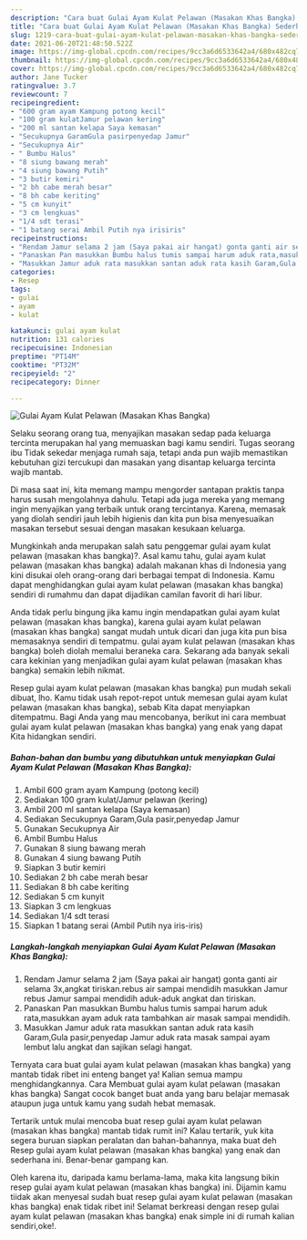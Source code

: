 ```yaml
---
description: "Cara buat Gulai Ayam Kulat Pelawan (Masakan Khas Bangka) Sederhana dan Mudah Dibuat"
title: "Cara buat Gulai Ayam Kulat Pelawan (Masakan Khas Bangka) Sederhana dan Mudah Dibuat"
slug: 1219-cara-buat-gulai-ayam-kulat-pelawan-masakan-khas-bangka-sederhana-dan-mudah-dibuat
date: 2021-06-20T21:48:50.522Z
image: https://img-global.cpcdn.com/recipes/9cc3a6d6533642a4/680x482cq70/gulai-ayam-kulat-pelawan-masakan-khas-bangka-foto-resep-utama.jpg
thumbnail: https://img-global.cpcdn.com/recipes/9cc3a6d6533642a4/680x482cq70/gulai-ayam-kulat-pelawan-masakan-khas-bangka-foto-resep-utama.jpg
cover: https://img-global.cpcdn.com/recipes/9cc3a6d6533642a4/680x482cq70/gulai-ayam-kulat-pelawan-masakan-khas-bangka-foto-resep-utama.jpg
author: Jane Tucker
ratingvalue: 3.7
reviewcount: 7
recipeingredient:
- "600 gram ayam Kampung potong kecil"
- "100 gram kulatJamur pelawan kering"
- "200 ml santan kelapa Saya kemasan"
- "Secukupnya GaramGula pasirpenyedap Jamur"
- "Secukupnya Air"
- " Bumbu Halus"
- "8 siung bawang merah"
- "4 siung bawang Putih"
- "3 butir kemiri"
- "2 bh cabe merah besar"
- "8 bh cabe keriting"
- "5 cm kunyit"
- "3 cm lengkuas"
- "1/4 sdt terasi"
- "1 batang serai Ambil Putih nya irisiris"
recipeinstructions:
- "Rendam Jamur selama 2 jam (Saya pakai air hangat) gonta ganti air selama 3x,angkat tiriskan.rebus air sampai mendidih masukkan Jamur rebus Jamur sampai mendidih aduk-aduk angkat dan tiriskan."
- "Panaskan Pan masukkan Bumbu halus tumis sampai harum aduk rata,masukkan ayam aduk rata tambahkan air masak sampai mendidih."
- "Masukkan Jamur aduk rata masukkan santan aduk rata kasih Garam,Gula pasir,penyedap Jamur aduk rata masak sampai ayam lembut lalu angkat dan sajikan selagi hangat."
categories:
- Resep
tags:
- gulai
- ayam
- kulat

katakunci: gulai ayam kulat 
nutrition: 131 calories
recipecuisine: Indonesian
preptime: "PT14M"
cooktime: "PT32M"
recipeyield: "2"
recipecategory: Dinner

---
```



![Gulai Ayam Kulat Pelawan (Masakan Khas Bangka)](https://img-global.cpcdn.com/recipes/9cc3a6d6533642a4/680x482cq70/gulai-ayam-kulat-pelawan-masakan-khas-bangka-foto-resep-utama.jpg)

Selaku seorang orang tua, menyajikan masakan sedap pada keluarga tercinta merupakan hal yang memuaskan bagi kamu sendiri. Tugas seorang ibu Tidak sekedar menjaga rumah saja, tetapi anda pun wajib memastikan kebutuhan gizi tercukupi dan masakan yang disantap keluarga tercinta wajib mantab.

Di masa  saat ini, kita memang mampu mengorder santapan praktis tanpa harus susah mengolahnya dahulu. Tetapi ada juga mereka yang memang ingin menyajikan yang terbaik untuk orang tercintanya. Karena, memasak yang diolah sendiri jauh lebih higienis dan kita pun bisa menyesuaikan masakan tersebut sesuai dengan masakan kesukaan keluarga. 



Mungkinkah anda merupakan salah satu penggemar gulai ayam kulat pelawan (masakan khas bangka)?. Asal kamu tahu, gulai ayam kulat pelawan (masakan khas bangka) adalah makanan khas di Indonesia yang kini disukai oleh orang-orang dari berbagai tempat di Indonesia. Kamu dapat menghidangkan gulai ayam kulat pelawan (masakan khas bangka) sendiri di rumahmu dan dapat dijadikan camilan favorit di hari libur.

Anda tidak perlu bingung jika kamu ingin mendapatkan gulai ayam kulat pelawan (masakan khas bangka), karena gulai ayam kulat pelawan (masakan khas bangka) sangat mudah untuk dicari dan juga kita pun bisa memasaknya sendiri di tempatmu. gulai ayam kulat pelawan (masakan khas bangka) boleh diolah memalui beraneka cara. Sekarang ada banyak sekali cara kekinian yang menjadikan gulai ayam kulat pelawan (masakan khas bangka) semakin lebih nikmat.

Resep gulai ayam kulat pelawan (masakan khas bangka) pun mudah sekali dibuat, lho. Kamu tidak usah repot-repot untuk memesan gulai ayam kulat pelawan (masakan khas bangka), sebab Kita dapat menyiapkan ditempatmu. Bagi Anda yang mau mencobanya, berikut ini cara membuat gulai ayam kulat pelawan (masakan khas bangka) yang enak yang dapat Kita hidangkan sendiri.

<!--inarticleads1-->

##### Bahan-bahan dan bumbu yang dibutuhkan untuk menyiapkan Gulai Ayam Kulat Pelawan (Masakan Khas Bangka):

1. Ambil 600 gram ayam Kampung (potong kecil)
1. Sediakan 100 gram kulat/Jamur pelawan (kering)
1. Ambil 200 ml santan kelapa (Saya kemasan)
1. Sediakan Secukupnya Garam,Gula pasir,penyedap Jamur
1. Gunakan Secukupnya Air
1. Ambil  Bumbu Halus
1. Gunakan 8 siung bawang merah
1. Gunakan 4 siung bawang Putih
1. Siapkan 3 butir kemiri
1. Sediakan 2 bh cabe merah besar
1. Sediakan 8 bh cabe keriting
1. Sediakan 5 cm kunyit
1. Siapkan 3 cm lengkuas
1. Sediakan 1/4 sdt terasi
1. Siapkan 1 batang serai (Ambil Putih nya iris-iris)




<!--inarticleads2-->

##### Langkah-langkah menyiapkan Gulai Ayam Kulat Pelawan (Masakan Khas Bangka):

1. Rendam Jamur selama 2 jam (Saya pakai air hangat) gonta ganti air selama 3x,angkat tiriskan.rebus air sampai mendidih masukkan Jamur rebus Jamur sampai mendidih aduk-aduk angkat dan tiriskan.
1. Panaskan Pan masukkan Bumbu halus tumis sampai harum aduk rata,masukkan ayam aduk rata tambahkan air masak sampai mendidih.
1. Masukkan Jamur aduk rata masukkan santan aduk rata kasih Garam,Gula pasir,penyedap Jamur aduk rata masak sampai ayam lembut lalu angkat dan sajikan selagi hangat.




Ternyata cara buat gulai ayam kulat pelawan (masakan khas bangka) yang mantab tidak ribet ini enteng banget ya! Kalian semua mampu menghidangkannya. Cara Membuat gulai ayam kulat pelawan (masakan khas bangka) Sangat cocok banget buat anda yang baru belajar memasak ataupun juga untuk kamu yang sudah hebat memasak.

Tertarik untuk mulai mencoba buat resep gulai ayam kulat pelawan (masakan khas bangka) mantab tidak rumit ini? Kalau tertarik, yuk kita segera buruan siapkan peralatan dan bahan-bahannya, maka buat deh Resep gulai ayam kulat pelawan (masakan khas bangka) yang enak dan sederhana ini. Benar-benar gampang kan. 

Oleh karena itu, daripada kamu berlama-lama, maka kita langsung bikin resep gulai ayam kulat pelawan (masakan khas bangka) ini. Dijamin kamu tiidak akan menyesal sudah buat resep gulai ayam kulat pelawan (masakan khas bangka) enak tidak ribet ini! Selamat berkreasi dengan resep gulai ayam kulat pelawan (masakan khas bangka) enak simple ini di rumah kalian sendiri,oke!.

